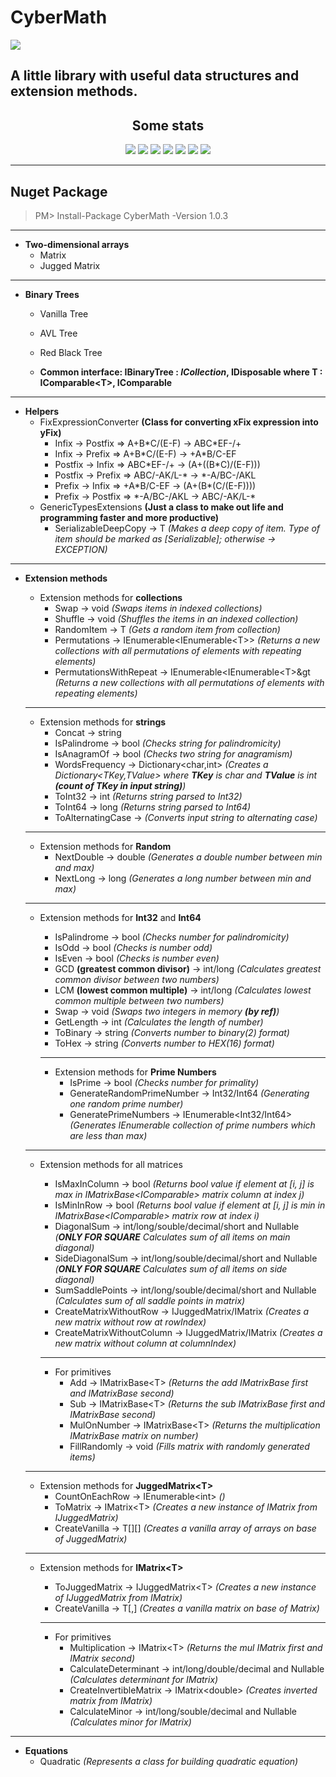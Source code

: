 <h1>CyberMath</h1>
<img src="https://img.shields.io/github/workflow/status/Jeffeek/CyberMath/.NET?style=for-the-badge">
<h2>A little library with useful data structures and extension methods.</h2>

<h2 align="center">Some stats</h2>

<p align="center">
<img src="https://img.shields.io/nuget/v/CyberMath?style=for-the-badge">
<img src="https://img.shields.io/github/last-commit/Jeffeek/CyberMath?style=for-the-badge">
<img src="https://img.shields.io/nuget/dt/CyberMath?style=for-the-badge">
<img src="https://img.shields.io/github/stars/Jeffeek/CyberMath?style=for-the-badge">
<img src="https://img.shields.io/github/issues/Jeffeek/CyberMath?style=for-the-badge">
<img src="https://img.shields.io/github/repo-size/Jeffeek/CyberMath?style=for-the-badge">
<img src="https://img.shields.io/tokei/lines/github/Jeffeek/CyberMath?style=for-the-badge">
</p>
<hr>

## Nuget Package
>PM> Install-Package CyberMath -Version 1.0.3
<hr>

- **Two-dimensional arrays**
  - Matrix
  - Jugged Matrix
<hr>

- **Binary Trees**
  - Vanilla Tree
  - AVL Tree
  - Red Black Tree 
  
  - **Common interface: IBinaryTree : *ICollection*, IDisposable where T : IComparable&lt;T&gt;, IComparable**
  
<hr>

- **Helpers**
  - FixExpressionConverter **(Class for converting xFix expression into yFix)**
    - Infix -> Postfix => A+B\*C/(E-F) -> ABC\*EF-/+<br/>
    - Infix -> Prefix => A+B\*C/(E-F) -> +A\*B/C-EF<br/>
    - Postfix -> Infix => ABC\*EF-/+ -> (A+((B\*C)/(E-F)))<br/>
    - Postfix -> Prefix => ABC/-AK/L-\* -> \*-A/BC-/AKL<br/>
    - Prefix -> Infix => +A\*B/C-EF -> (A+(B\*(C/(E-F))))<br/>
    - Prefix -> Postfix => \*-A/BC-/AKL -> ABC/-AK/L-\*
  - GenericTypesExtensions **(Just a class to make out life and programming faster and more productive)**
    - SerializableDeepCopy -> T *(Makes a deep copy of item. Type of item should be marked as [Serializable]; otherwise -> EXCEPTION)*
    
<hr>

- **Extension methods**
  - Extension methods for **collections**
    - Swap -> void *(Swaps items in indexed collections)*
    - Shuffle -> void *(Shuffles the items in an indexed collection)*
    - RandomItem -> T *(Gets a random item from collection)*
    - Permutations -> IEnumerable&lt;IEnumerable&lt;T&gt;&gt; *(Returns a new collections with all permutations of elements with repeating elements)*
    - PermutationsWithRepeat -> IEnumerable&lt;IEnumerable&lt;T&gt;&gt *(Returns a new collections with all permutations of elements with repeating elements)*
  <hr>

  - Extension methods for **strings**
    - Concat -> string
    - IsPalindrome -> bool *(Checks string for palindromicity)*
    - IsAnagramOf -> bool *(Checks two string for anagramism)*
    - WordsFrequency -> Dictionary&lt;char,int&gt; *(Creates a Dictionary&lt;TKey,TValue&gt; where **TKey** is char and **TValue** is int **(count of TKey in input string)**)*
    - ToInt32 -> int *(Returns string parsed to Int32)*
    - ToInt64 -> long *(Returns string parsed to Int64)*
    - ToAlternatingCase -> *(Converts input string to alternating case)*
  <hr>

  - Extension methods for **Random**
    - NextDouble -> double *(Generates a double number between min and max)*
    - NextLong -> long *(Generates a long number between min and max)*
  <hr>

  - Extension methods for **Int32** and **Int64**
    - IsPalindrome -> bool *(Checks number for palindromicity)*
    - IsOdd -> bool *(Checks is number odd)*
    - IsEven -> bool *(Checks is number even)*
    - GCD **(greatest common divisor)** -> int/long *(Calculates greatest common divisor between two numbers)*
    - LCM **(lowest common multiple)** -> int/long *(Calculates lowest common multiple between two numbers)*
    - Swap -> void *(Swaps two integers in memory **(by ref)**)*
    - GetLength -> int *(Calculates the length of number)*
    - ToBinary -> string *(Converts number to binary(2) format)*
    - ToHex -> string *(Converts number to HEX(16) format)*
    <hr>

    - Extension methods for **Prime Numbers**
      - IsPrime -> bool *(Checks number for primality)*
      - GenerateRandomPrimeNumber -> Int32/Int64 *(Generating one random prime number)*
      - GeneratePrimeNumbers -> IEnumerable&lt;Int32/Int64&gt; *(Generates IEnumerable collection of prime numbers which are less than max)*
  <hr>

  - Extension methods for all matrices
    - IsMaxInColumn -> bool *(Returns bool value if element at [i, j] is max in IMatrixBase&lt;IComparable&gt; matrix column at index j)*
    - IsMinInRow -> bool *(Returns bool value if element at [i, j] is min in IMatrixBase&lt;IComparable&gt; matrix row at index i)*
    - DiagonalSum -> int/long/souble/decimal/short and Nullable *(**ONLY FOR SQUARE** Calculates sum of all items on main diagonal)*
    - SideDiagonalSum -> int/long/souble/decimal/short and Nullable *(**ONLY FOR SQUARE** Calculates sum of all items on side diagonal)*
    - SumSaddlePoints -> int/long/souble/decimal/short and Nullable *(Calculates sum of all saddle points in matrix)*
    - CreateMatrixWithoutRow -> IJuggedMatrix/IMatrix *(Creates a new matrix without row at rowIndex)*
    - CreateMatrixWithoutColumn -> IJuggedMatrix/IMatrix *(Creates a new matrix without column at columnIndex)*
    <hr>

    - For primitives
      - Add -> IMatrixBase&lt;T&gt; *(Returns the add IMatrixBase first and IMatrixBase second)*
      - Sub -> IMatrixBase&lt;T&gt; *(Returns the sub IMatrixBase first and IMatrixBase second)*
      - MulOnNumber -> IMatrixBase&lt;T&gt; *(Returns the multiplication IMatrixBase matrix on number)*
      - FillRandomly -> void *(Fills matrix with randomly generated items)*
  <hr>

  - Extension methods for **JuggedMatrix&lt;T&gt;** 
    - CountOnEachRow -> IEnumerable&lt;int&gt; *()*
    - ToMatrix -> IMatrix&lt;T&gt; *(Creates a new instance of IMatrix from IJuggedMatrix)*
    - CreateVanilla -> T[][] *(Creates a vanilla array of arrays on base of JuggedMatrix)*
  <hr>

  - Extension methods for **IMatrix&lt;T&gt;**
    - ToJuggedMatrix -> IJuggedMatrix&lt;T&gt; *(Creates a new instance of IJuggedMatrix from IMatrix)*
    - CreateVanilla -> T[,] *(Creates a vanilla matrix on base of Matrix)*
    <hr>

    - For primitives
      - Multiplication -> IMatrix&lt;T&gt; *(Returns the mul IMatrix first and IMatrix second)*
      - CalculateDeterminant -> int/long/double/decimal and Nullable *(Calculates determinant for IMatrix)*
      - CreateInvertibleMatrix -> IMatrix&lt;double&gt; *(Creates inverted matrix from IMatrix)*
      - CalculateMinor -> int/long/souble/decimal and Nullable *(Calculates minor for IMatrix)*
<hr>

- **Equations**
  - Quadratic *(Represents a class for building quadratic equation)*
